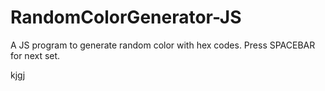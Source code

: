 # RandomColorGenerator-JS
A JS program to generate random color with hex codes.
Press SPACEBAR for next set.

kjgj
